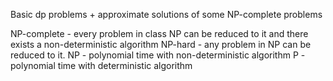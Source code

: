 Basic dp problems + approximate solutions of some NP-complete problems

NP-complete - every problem in class NP can be reduced to it and there exists a non-deterministic algorithm
NP-hard - any problem in NP can be reduced to it. 
NP - polynomial time with non-deterministic algorithm
P - polynomial time with deterministic algorithm
